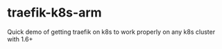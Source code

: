 # traefik-k8s-arm
Quick demo of getting traefik on k8s to work properly on any k8s cluster with 1.6+ 

